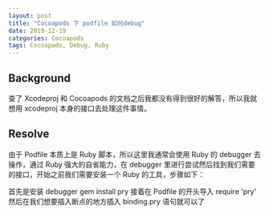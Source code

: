 ```yaml
---
layout: post
title: "Cocoapods 下 podfile 如何debug"
date: 2019-12-19
categories: Cocoapods
tags: Cocoapods, Debug, Ruby
---
```


## Background

查了 Xcodeproj 和 Cocoapods 的文档之后我都没有得到很好的解答，所以我就想用 xcodeproj 本身的接口去处理这件事情。

## Resolve

由于 Podfile 本质上是 Ruby 脚本，所以这里我通常会使用 Ruby 的 debugger 去操作，通过 Ruby 强大的自省能力，在 debugger 里进行尝试然后找到我们需要的接口，开始之前我们需要安装一个 Ruby 的工具，步骤如下：

 首先是安装 debugger gem install pry
 接着在 Podfile 的开头导入 require 'pry'
 然后在我们想要插入断点的地方插入 binding.pry 语句就可以了
